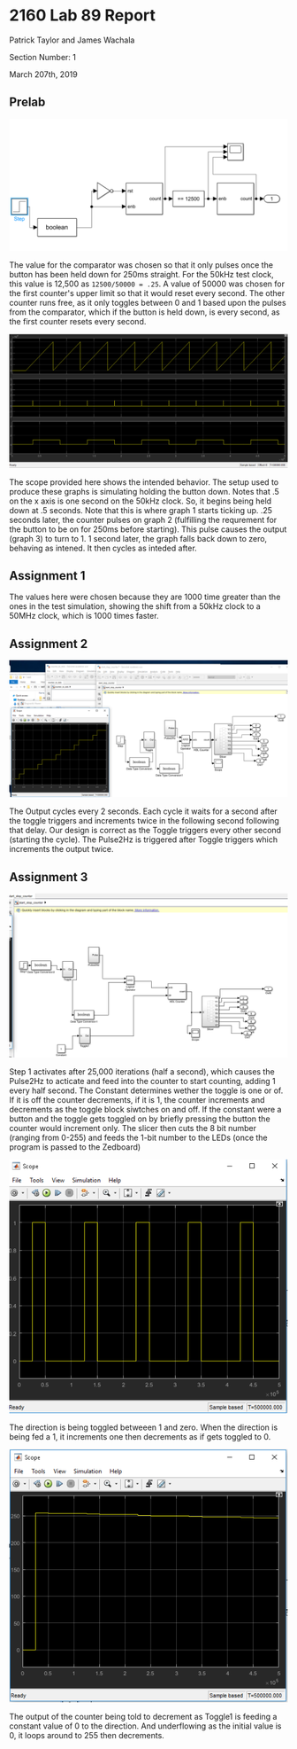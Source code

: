 # 2160 Lab 89 Report

Patrick Taylor and James Wachala

Section Number: 1

March 207th, 2019

## Prelab

![Prelab Design][imgpre1]

The value for the comparator was chosen so that it only pulses once the button has been held down for 250ms straight. For the 50kHz test clock, this value is 12,500 as `12500/50000 = .25`. A value of 50000 was chosen for the first counter's upper limit so that it would reset every second. The other counter runs free, as it only toggles between 0 and 1 based upon the pulses from the comparator, which if the button is held down, is every second, as the first counter resets every second.

![Prelab Scope][imgpre2]

The scope provided here shows the intended behavior. The setup used to produce these graphs is simulating holding the button down. Notes that .5 on the x axis is one second on the 50kHz clock. So, it begins being held down at .5 seconds. Note that this is where graph 1 starts ticking up. .25 seconds later, the counter pulses on graph 2 (fulfilling the requrement for the button to be on for 250ms before starting). This pulse causes the output (graph 3) to turn to 1. 1 second later, the graph falls back down to zero, behaving as intened. It then cycles as inteded after.

## Assignment 1

The values here were chosen because they are 1000 time greater than the ones in the test simulation, showing the shift from a 50kHz clock to a 50MHz clock, which is 1000 times faster.

## Assignment 2

![2 design][img2]

The Output cycles every 2 seconds. Each cycle it waits for a second after the toggle triggers and increments twice in the following second following that delay. Our design is correct as the Toggle triggers every other second (starting the cycle). The Pulse2Hz is triggered after Toggle triggers which increments the output twice.

## Assignment 3

![3 design][img3]

Step 1 activates after 25,000 iterations (half a second), which causes the Pulse2Hz to acticate and feed into the counter to start counting, adding 1 every half second. The Constant determines wether the toggle is one or of. If it is off the counter decrements, if it is 1, the counter increments and decrements as the toggle block siwtches on and off. If the constant were a button and the toggle gets toggled on by briefly pressing the button the counter would increment only. The slicer then cuts the 8 bit number (ranging from 0-255) and feeds the 1-bit number to the LEDs (once the program is passed to the Zedboard)

![3 first graph][img3_1]

The direction is being toggled betweeen 1 and zero. When the direction is being fed a 1, it increments one then decrements as if gets toggled to 0.

![3 second graph][img3_2]

The output of the counter being told to decrement as Toggle1 is feeding a constant value of 0 to the direction. And underflowing as the initial value is 0, it loops around to 255 then decrements.  

[imgpre1]: prelab_design.PNG
[imgpre2]: prelab_graphs.PNG
[img2]: assignment2.PNG
[img3]: assignment3.PNG
[img3_1]: assignment3_1.PNG
[img3_2]: assignment3_2.PNG
